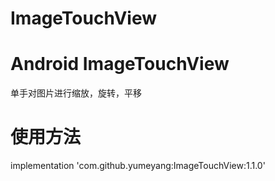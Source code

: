 # ImageTouchView

# Android ImageTouchView

单手对图片进行缩放，旋转，平移

# 使用方法

implementation 'com.github.yumeyang:ImageTouchView:1.1.0'
